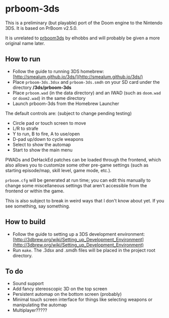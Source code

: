 # prboom-3ds

This is a preliminary (but playable) port of the Doom engine to the Nintendo 3DS. It is based on PrBoom v2.5.0.

It is unrelated to [prboom3ds](https://github.com/elhobbs/prboom3ds) by elhobbs and will probably be given a more original name later.

## How to run

- Follow the guide to running 3DS homebrew: [http://smealum.github.io/3ds/](http://smealum.github.io/3ds/)
- Place `prboom-3ds.3dsx` and `prboom-3ds.smdh` on your SD card under the directory **/3ds/prboom-3ds**
- Place `prboom.wad` (in the data directory) and an IWAD (such as `doom.wad` or `doom2.wad`) in the same directory
- Launch prboom-3ds from the Homebrew Launcher

The default controls are: (subject to change pending testing)

- Circle pad or touch screen to move
- L/R to strafe
- Y to run, B to fire, A to use/open
- D-pad up/down to cycle weapons
- Select to show the automap
- Start to show the main menu

PWADs and DeHackEd patches can be loaded through the frontend, which also allows you to customize some other pre-game settings (such as starting episode/map, skill level, game mode, etc.).

`prboom.cfg` will be generated at run time; you can edit this manually to change some miscellaneous settings that aren't accessible from the frontend or within the game.

This is also subject to break in weird ways that I don't know about yet. If you see something, say something.

## How to build

- Follow the guide to setting up a 3DS development environment: [http://3dbrew.org/wiki/Setting_up_Development_Environment](http://3dbrew.org/wiki/Setting_up_Development_Environment)
- Run `make`. The .3dsx and .smdh files will be placed in the project root directory.

## To do

- Sound support
- Add fancy stereoscopic 3D on the top screen
- Persistent automap on the bottom screen (probably)
- Minimal touch screen interface for things like selecting weapons or manipulating the automap
- Multiplayer?????

